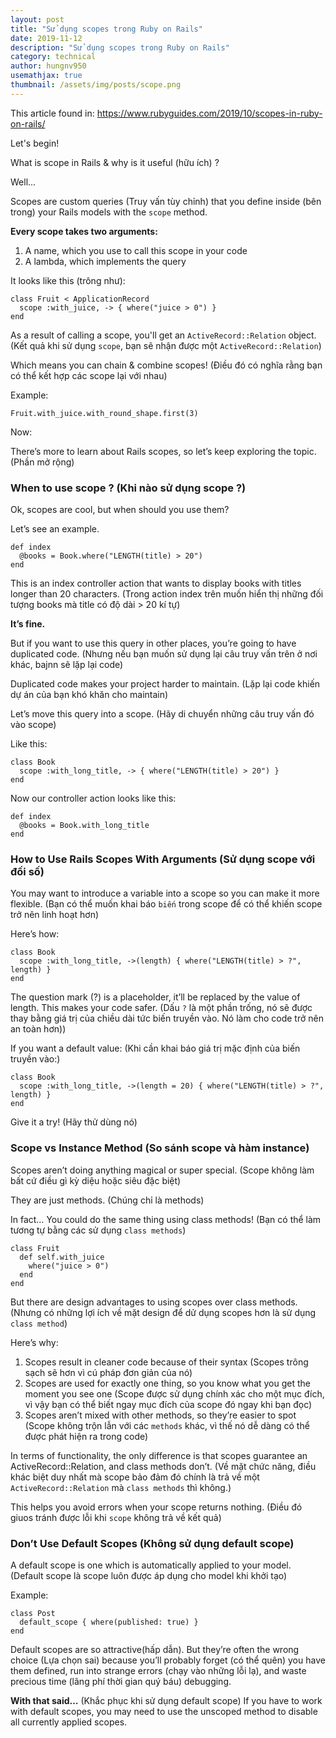 ```yaml
---
layout: post
title: "Sử dụng scopes trong Ruby on Rails"
date: 2019-11-12
description: "Sử dụng scopes trong Ruby on Rails"
category: technical
author: hungnv950
usemathjax: true
thumbnail: /assets/img/posts/scope.png
---
```


This article found in: https://www.rubyguides.com/2019/10/scopes-in-ruby-on-rails/

Let's begin!

What is scope in Rails & why is it useful (hữu ích) ?

Well...

Scopes are custom queries (Truy vấn tùy chỉnh) that you define inside (bên trong) your Rails models with the `scope` method.

**Every scope takes two arguments:**
1. A name, which you use to call this scope in your code
2. A lambda, which implements the query

It looks like this (trông như):
```
class Fruit < ApplicationRecord
  scope :with_juice, -> { where("juice > 0") }
end
```

As a result of calling a scope, you'll get an `ActiveRecord::Relation` object.
(Kết quả khi sử dụng `scope`, bạn sẽ nhận được một `ActiveRecord::Relation`)

Which means you can chain & combine scopes!
(Điều đó có nghĩa rằng bạn có thể kết hợp các scope lại với nhau)

Example:
```
Fruit.with_juice.with_round_shape.first(3)
```

Now:

There’s more to learn about Rails scopes, so let’s keep exploring the topic.
(Phần mở rộng)

### When to use scope ? (Khi nào sử dụng scope ?)
Ok, scopes are cool, but when should you use them?

Let’s see an example.
```
def index
  @books = Book.where("LENGTH(title) > 20")
end
```

This is an index controller action that wants to display books with titles longer than 20 characters.
(Trong action index trên muốn hiển thị những đối tượng books mà title có độ dài > 20 kí tự)

**It’s fine.**

But if you want to use this query in other places, you’re going to have duplicated code.
(Nhưng nếu bạn muốn sử dụng lại câu truy vấn trên ở nơi khác, bajnn sẽ lặp lại code)

Duplicated code makes your project harder to maintain.
(Lặp lại code khiến dự án của bạn khó khăn cho maintain)

Let’s move this query into a scope.
(Hãy di chuyển những câu truy vấn đó vào scope)

Like this:
```
class Book
  scope :with_long_title, -> { where("LENGTH(title) > 20") }
end
```

Now our controller action looks like this:
```
def index
  @books = Book.with_long_title
end
```

### How to Use Rails Scopes With Arguments (Sử dụng scope với đối số)
You may want to introduce a variable into a scope so you can make it more flexible.
(Bạn có thể muốn khai báo `biến` trong scope để có thể khiến scope trở nên linh hoạt hơn)

Here’s how:
```
class Book
  scope :with_long_title, ->(length) { where("LENGTH(title) > ?", length) }
end
```
The question mark (?) is a placeholder, it’ll be replaced by the value of length. This makes your code safer.
(Dấu `?` là một phần trống, nó sẽ được thay bằng giá trị của chiều dài tức biến truyền vào. Nó làm cho code trở nên an toàn hơn))


If you want a default value:
(Khi cần khai báo giá trị mặc định của biến truyền vào:)
```
class Book
  scope :with_long_title, ->(length = 20) { where("LENGTH(title) > ?", length) }
end
```
Give it a try!
(Hãy thử dùng nó)

### Scope vs Instance Method (So sánh scope và hàm instance)
Scopes aren’t doing anything magical or super special.
(Scope không làm bất cứ điều gì kỳ diệu hoặc siêu đặc biệt)

They are just methods.
(Chúng chỉ là methods)


In fact… You could do the same thing using class methods!
(Bạn có thể làm tương tự bằng các sử dụng `class methods`)
```
class Fruit
  def self.with_juice
    where("juice > 0")
  end
end
```

But there are design advantages to using scopes over class methods.
(Nhưng có những lợi ích về mặt design để dử dụng scopes hơn là sử dụng `class method`)

Here’s why:

1. Scopes result in cleaner code because of their syntax
(Scopes trông sạch sẽ hơn vì cú pháp đơn giản của nó)
2. Scopes are used for exactly one thing, so you know what you get the moment you see one
(Scope được sử dụng chính xác cho một mục đích, vì vậy bạn có thể biết ngay mục đích của scope đó ngay khi bạn đọc)
3. Scopes aren’t mixed with other methods, so they’re easier to spot
(Scope không trộn lẫn với các `methods` khác, vì thế nó dễ dàng có thể được phát hiện ra trong code)

In terms of functionality, the only difference is that scopes guarantee an ActiveRecord::Relation, and class methods don’t.
(Về mặt chức năng, điều khác biệt duy nhất mà scope bảo đảm đó chính là trả về một `ActiveRecord::Relation` mà `class methods` thì không.)

This helps you avoid errors when your scope returns nothing.
(Điều đó giuos tránh được lỗi khi `scope` không trả về  kết quả)

### Don’t Use Default Scopes (Không sử dụng default scope)
A default scope is one which is automatically applied to your model.
(Default scope là scope luôn được áp dụng cho model khi khởi tạo)

Example:
```
class Post
  default_scope { where(published: true) }
end
```

Default scopes are so attractive(hấp dẫn).
But they’re often the wrong choice (Lựa chọn sai) because you’ll probably forget (có thể quên) you have them defined, run into strange errors (chạy vào những lỗi lạ), and waste precious time (lãng phí thời gian quý báu) debugging.

**With that said…** (Khắc phục khi sử dụng default scope)
If you have to work with default scopes, you may need to use the unscoped method to disable all currently applied scopes.
